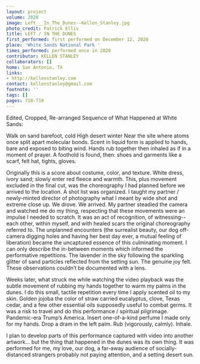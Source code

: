 ```yaml
---
layout: project
volume: 2020
image: Left___In_The_Dunes--Kellen_Stanley.jpg
photo_credit: Patrick Ellis
title: LEFT / IN THE DUNES
first_performed: first performed on December 12, 2020
place: 'White Sands National Park '
times_performed: performed once in 2020
contributor: KELLEN STANLEY
collaborators: []
home: San Antonio, TX
links:
- http://kellenstanley.com
contact: kellenstanley@gmail.com
footnote: ''
tags: []
pages: 718-719
---
```




Edited, Cropped, Re-arranged Sequence of What Happened at White Sands: 

Walk on sand barefoot, cold
High desert winter
Near the site where atoms once split apart molecular bonds.
Scent in liquid form is applied to hands, bare and exposed to biting wind.
Hands rub together then inhaled 
as if in a moment of prayer.
A foothold is found, 
then: shoes and garments like a scarf, felt hat, tights, gloves.

Originally this is a score about costume, color, and texture. White dress, ivory sand; slowly enter red fleece and warmth. This, plus movement excluded in the final cut, was the choreography I had planned before we arrived to the location. A shot list was organized. I taught my partner / newly-minted director of photography what I meant by wide shot and extreme close up. We drove. We arrived. My partner steadied the camera and watched me do my thing, respecting that these movements were an impulse I needed to scratch. It was an act of recognition, of witnessing-- each other, within myself, and with healed scars the original choreography referred to. The unplanned encounters (the surrealist beauty, our dog off-camera digging holes and having her best day ever, a mutual feeling of liberation) became the uncaptured essence of this culminating moment. I can only describe the in-between moments which informed the performative repetitions. The lavender in the sky following the sparkling glitter of sand particles reflected from the setting sun. The genuine joy felt. These observations couldn’t be documented with a lens. 

Weeks later, what struck me while watching the video playback was the subtle movement of rubbing my hands together to warm my palms in the dunes. I do this small, tactile repetition every time I apply scented oil to my skin. Golden jojoba the color of straw carried eucalyptus, clove, Texas cedar, and a few other essential oils supposedly useful to combat germs. It was a risk to travel and do this performance / spiritual pilgrimage. Pandemic-era Trump’s America. Insert one-of-a-kind perfume I made only for my hands. Drop a dram in the left palm. Rub (vigorously, calmly). Inhale.

I plan to develop parts of this performance captured with video into another artwork… but the thing that happened in the dunes was its own thing. It was performed for me, my love, our dog, a far-away audience of socially-distanced strangers probably not paying attention, and a setting desert sun.

